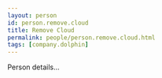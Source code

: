 ```yaml
---
layout: person
id: person.remove.cloud
title: Remove Cloud
permalink: people/person.remove.cloud.html
tags: [company.dolphin]
---
```


Person details...